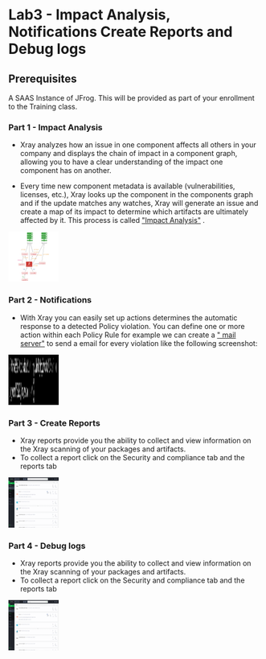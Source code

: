 # Lab3 - Impact Analysis, Notifications Create Reports and Debug logs 

## Prerequisites
A SAAS Instance of JFrog. This will be provided as part of your enrollment to the Training class.

### Part 1 - Impact Analysis

- Xray analyzes how an issue in one component affects all others in your company and displays the chain of impact in a component graph, allowing you to have a clear understanding of the impact one component has on another. 

- Every time new component metadata is available (vulnerabilities, licenses, etc.), Xray looks up the component in the components graph and if the update matches any watches, Xray will generate an issue and create a map of its impact to determine which artifacts are ultimately affected by it. This process is called ["Impact Analysis"](https://jfrog.com/ja/article/impact-analysis/) .

<img src="/SU-201-Intro-to-JFrog-Xray/Lab3/images/1.png" alt="Impact Analysis" style="height: 100px; width:100px;"/>

### Part 2 - Notifications

- With Xray you can easily set up actions determines the automatic response to a detected Policy violation. You can define one or more action within each Policy Rule for example we can create a [" mail server"](https://www.jfrog.com/confluence/display/JFROG/General+System+Settings#GeneralSystemSettings-MailServerConfiguration) to send a email for every violation like the following screenshot:
<img src="/SU-201-Intro-to-JFrog-Xray/Lab3/images/3.png" alt="Create Reports" style="height: 100px; width:100px;"/>

### Part 3 - Create Reports

- Xray reports provide you the ability to collect and view information on the Xray scanning of your packages and artifacts. 
- To collect a report click on the Security and compliance tab and the reports tab 
<img src="/SU-201-Intro-to-JFrog-Xray/Lab3/images/2.gif" alt="Create Reports" style="height: 100px; width:100px;"/>

### Part 4 - Debug logs

- Xray reports provide you the ability to collect and view information on the Xray scanning of your packages and artifacts. 
- To collect a report click on the Security and compliance tab and the reports tab 
<img src="/SU-201-Intro-to-JFrog-Xray/Lab3/images/2.gif" alt="Create Reports" style="height: 100px; width:100px;"/>

